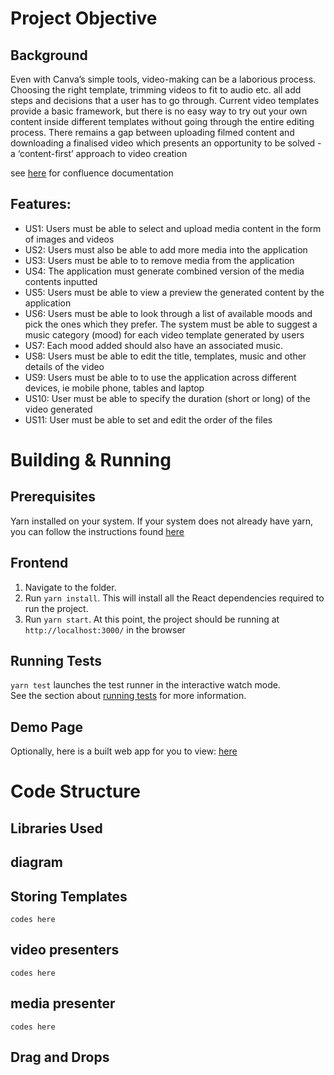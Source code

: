 # Project Objective

## Background
Even with Canva’s simple tools, video-making can be a laborious process. Choosing the right template, trimming videos to fit to audio etc. all add steps and decisions that a user has to go through. Current video templates provide a basic framework, but there is no easy way to try out your own content inside different templates without going through the entire editing process.
There remains a gap between uploading filmed content and downloading a finalised video which presents an opportunity to be solved - a ‘content-first’ approach to video creation


see [here](https://canvadev.atlassian.net/wiki/spaces/INTPROG/pages/1363935799/Magic+video+auto-composition+Video+Experience+Video+-+FE) for confluence documentation

## Features:
- US1: Users must be able to select and upload media content in the form of images and videos 
- US2: Users must also be able to add more media into the application
- US3: Users must be able to to remove media from the application
- US4: The application must generate combined version of the media contents inputted
- US5: Users must be able to view a preview the generated content by the application
- US6: Users must be able to look through a list of available moods and pick the ones which they prefer.  The system must be able to suggest a music category (mood) for each video template generated by users
- US7: Each mood added should also have an associated music.
- US8: Users must be able to edit the title, templates, music and other details of the video
- US9: Users must be able to to use the application across different devices, ie mobile phone, tables and laptop
- US10: User must be able to specify the duration (short or long) of the video generated
- US11: User must be able to set and edit the order of the files


# Building & Running
## Prerequisites
Yarn installed on your system. If your system does not already have yarn, you can follow the instructions found [here](https://classic.yarnpkg.com/en/docs/install/#mac-stable)

## Frontend
1. Navigate to the folder.
2. Run `yarn install`. This will install all the React dependencies required to run the project. 
3. Run `yarn start`.
At this point, the project should be running at `http://localhost:3000/` in the browser

## Running Tests

`yarn test` launches the test runner in the interactive watch mode.\
See the section about [running tests](https://facebook.github.io/create-react-app/docs/running-tests) for more information.

## Demo Page
Optionally, here is a built web app for you to view: [here]()

# Code Structure
## Libraries Used

## diagram

## Storing Templates
`codes here`

## video presenters
`codes here`

## media presenter
`codes here`

## Drag and Drops